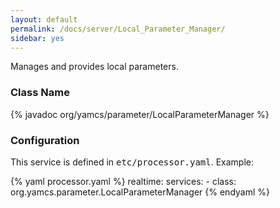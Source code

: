 ```yaml
---
layout: default
permalink: /docs/server/Local_Parameter_Manager/
sidebar: yes
---
```


Manages and provides local parameters.

### Class Name
{% javadoc org/yamcs/parameter/LocalParameterManager %}

### Configuration

This service is defined in <tt>etc/processor.yaml</tt>. Example:

{% yaml processor.yaml %}
realtime:
  services:
    - class: org.yamcs.parameter.LocalParameterManager
{% endyaml %}
